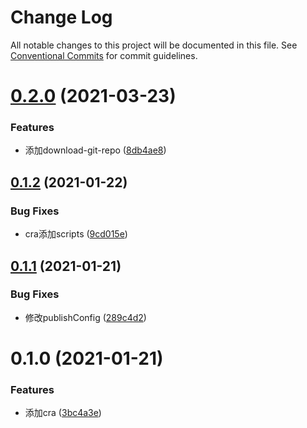 # Change Log

All notable changes to this project will be documented in this file.
See [Conventional Commits](https://conventionalcommits.org) for commit guidelines.

# [0.2.0](https://github.com/ooooevan/copyist/compare/@copyist/create-react-app@0.1.2...@copyist/create-react-app@0.2.0) (2021-03-23)


### Features

* 添加download-git-repo ([8db4ae8](https://github.com/ooooevan/copyist/commit/8db4ae8eeb2bb98d9bec931d3d95d8964032f41f))





## [0.1.2](https://github.com/ooooevan/copyist/compare/@copyist/create-react-app@0.1.1...@copyist/create-react-app@0.1.2) (2021-01-22)


### Bug Fixes

* cra添加scripts ([9cd015e](https://github.com/ooooevan/copyist/commit/9cd015e940738cf34edd5ad3e2e50e68712e799e))





## [0.1.1](https://github.com/ooooevan/copyist/compare/@copyist/create-react-app@0.1.0...@copyist/create-react-app@0.1.1) (2021-01-21)


### Bug Fixes

* 修改publishConfig ([289c4d2](https://github.com/ooooevan/copyist/commit/289c4d2a4f6ca9348ecb0ddd5c13cba524bf197e))





# 0.1.0 (2021-01-21)


### Features

* 添加cra ([3bc4a3e](https://github.com/ooooevan/copyist/commit/3bc4a3e67ee4af77ad523f3a1e5adf10a3f0e6d0))
